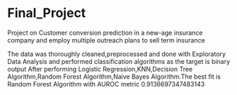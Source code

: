 # Final_Project
Project on Customer conversion prediction in a new-age insurance company and employ multiple outreach plans to sell term insurance

The data was thoroughly cleaned,preprocessed and done with Exploratory Data Analysis and performed classification algorithms as the target is binary output
After performing Logistic Regression,KNN,Decision Tree Algorithm,Random Forest Algorithm,Naive Bayes Algorithm.The best fit is Random Forest Algorithm with AUROC metric
0.9136697347483143
